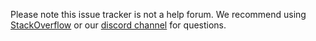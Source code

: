 Please note this issue tracker is not a help forum. We recommend using
[StackOverflow](https://stackoverflow.com/questions/tagged/jest) or our
[discord channel](http://facebook.github.io/jest/en/help.html) for questions.

